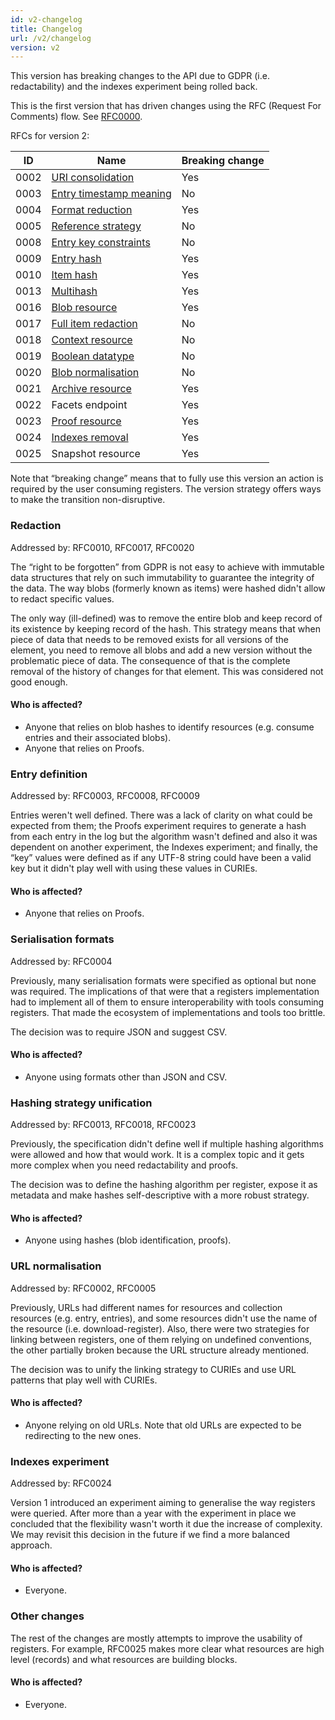```yaml
---
id: v2-changelog
title: Changelog
url: /v2/changelog
version: v2
---
```


This version has breaking changes to the API due to GDPR (i.e. redactability)
and the indexes experiment being rolled back.

This is the first version that has driven changes using the RFC (Request For
Comments) flow. See
[RFC0000](https://github.com/openregister/registers-rfcs/blob/master/content/rfc-process/index.md).

RFCs for version 2:

|ID|Name|Breaking change|
|-|-|-|
|0002|[URI consolidation](https://github.com/openregister/registers-rfcs/blob/master/content/uri-consolidation/index.md)|Yes|
|0003|[Entry timestamp meaning](https://github.com/openregister/registers-rfcs/blob/master/content/meaning-of-entry-timestamp/index.md)|No|
|0004|[Format reduction](https://github.com/openregister/registers-rfcs/blob/master/content/format-reduction/index.md)|Yes|
|0005|[Reference strategy](https://github.com/openregister/registers-rfcs/blob/master/content/reference-strategy/index.md)|No|
|0008|[Entry key constraints](https://github.com/openregister/registers-rfcs/blob/master/content/entry-key-constraints/index.md)|No|
|0009|[Entry hash](https://github.com/openregister/registers-rfcs/blob/master/content/entry-hash/index.md)|Yes|
|0010|[Item hash](https://github.com/openregister/registers-rfcs/blob/master/content/item-hash/index.md)|Yes|
|0013|[Multihash](https://github.com/openregister/registers-rfcs/blob/master/content/multihash/index.md)|Yes|
|0016|[Blob resource](https://github.com/openregister/registers-rfcs/blob/master/content/blob-resource/index.md)|Yes|
|0017|[Full item redaction](https://github.com/openregister/registers-rfcs/blob/master/content/full-item-redacted/index.md)|No|
|0018|[Context resource](https://github.com/openregister/registers-rfcs/blob/master/content/context-resource/index.md)|No|
|0019|[Boolean datatype](https://github.com/openregister/registers-rfcs/blob/master/content/boolean-datatype/index.md)|No|
|0020|[Blob normalisation](https://github.com/openregister/registers-rfcs/blob/master/content/blob-normalisation/index.md)|No|
|0021|[Archive resource](https://github.com/openregister/registers-rfcs/blob/master/content/archive-resource/index.md)|Yes|
|0022|Facets endpoint|Yes|
|0023|[Proof resource](https://github.com/openregister/registers-rfcs/blob/master/content/proof-resource/index.md)|Yes|
|0024|[Indexes removal](https://github.com/openregister/registers-rfcs/blob/master/content/indexes-removal/index.md)|Yes|
|0025|Snapshot resource|Yes|

Note that “breaking change” means that to fully use this version an action is
required by the user consuming registers. The version strategy offers ways to
make the transition non-disruptive.

### Redaction

Addressed by: RFC0010, RFC0017, RFC0020

The “right to be forgotten” from GDPR is not easy to achieve with immutable
data structures that rely on such immutability to guarantee the integrity of
the data. The way blobs (formerly known as items) were hashed didn't allow to
redact specific values.

The only way (ill-defined) was to remove the entire blob and keep record of
its existence by keeping record of the hash. This strategy means that when piece
of data that needs to be removed exists for all versions of the element, you
need to remove all blobs and add a new version without the problematic piece
of data. The consequence of that is the complete removal of the history of
changes for that element. This was considered not good enough.

#### Who is affected?

* Anyone that relies on blob hashes to identify resources (e.g. consume entries
and their associated blobs).
* Anyone that relies on Proofs.

### Entry definition

Addressed by: RFC0003, RFC0008, RFC0009

Entries weren't well defined. There was a lack of clarity on what
could be expected from them; the Proofs experiment requires to generate a hash
from each entry in the log but the algorithm wasn't defined and also it was
dependent on another experiment, the Indexes experiment; and finally, the
“key” values were defined as if any UTF-8 string could have been a valid key
but it didn't play well with using these values in CURIEs.

#### Who is affected?

* Anyone that relies on Proofs.

### Serialisation formats

Addressed by: RFC0004

Previously, many serialisation formats were specified as optional but none was
required. The implications of that were that a registers implementation had to
implement all of them to ensure interoperability with tools consuming
registers. That made the ecosystem of implementations and tools too brittle.

The decision was to require JSON and suggest CSV.

#### Who is affected?

* Anyone using formats other than JSON and CSV.

### Hashing strategy unification

Addressed by: RFC0013, RFC0018, RFC0023

Previously, the specification didn't define well if multiple hashing
algorithms were allowed and how that would work. It is a complex topic and it
gets more complex when you need redactability and proofs.

The decision was to define the hashing algorithm per register, expose it as
metadata and make hashes self-descriptive with a more robust strategy.

#### Who is affected?

* Anyone using hashes (blob identification, proofs).

### URL normalisation

Addressed by: RFC0002, RFC0005

Previously, URLs had different names for resources and collection resources
(e.g. entry, entries), and some resources didn't use the name of the resource
(i.e. download-register). Also, there were two strategies for linking between
registers, one of them relying on undefined conventions, the other partially
broken because the URL structure already mentioned.

The decision was to unify the linking strategy to CURIEs and use URL patterns
that play well with CURIEs.

#### Who is affected?

* Anyone relying on old URLs. Note that old URLs are expected to be
  redirecting to the new ones.

### Indexes experiment

Addressed by: RFC0024

Version 1 introduced an experiment aiming to generalise the way registers
were queried. After more than a year with the experiment in place we concluded
that the flexibility wasn't worth it due the increase of complexity. We may
revisit this decision in the future if we find a more balanced approach.

#### Who is affected?

* Everyone.

### Other changes

The rest of the changes are mostly attempts to improve the usability of
registers. For example, RFC0025 makes more clear what resources are high level
(records) and what resources are building blocks.

#### Who is affected?

* Everyone.
